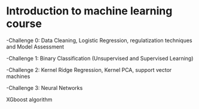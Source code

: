 # Introduction to machine learning course
-Challenge 0: Data Cleaning, Logistic Regression, regulatization techniques and Model Assessment

-Challenge 1: Binary Classification (Unsupervised and Supervised Learning)

-Challenge 2: Kernel Ridge Regression, Kernel PCA, support vector machines

-Challenge 3: Neural Networks

XGboost algorithm

